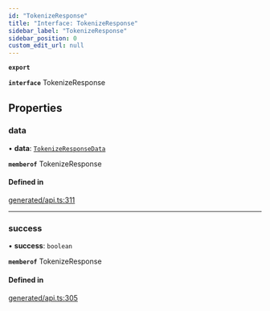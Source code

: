 ```yaml
---
id: "TokenizeResponse"
title: "Interface: TokenizeResponse"
sidebar_label: "TokenizeResponse"
sidebar_position: 0
custom_edit_url: null
---
```


**`export`**

**`interface`** TokenizeResponse

## Properties

### data

• **data**: [`TokenizeResponseData`](TokenizeResponseData.md)

**`memberof`** TokenizeResponse

#### Defined in

[generated/api.ts:311](https://github.com/refinery-labs/lunasec-monorepo/blob/caaad15/js/sdks/packages/tokenizer-sdk/src/generated/api.ts#L311)

___

### success

• **success**: `boolean`

**`memberof`** TokenizeResponse

#### Defined in

[generated/api.ts:305](https://github.com/refinery-labs/lunasec-monorepo/blob/caaad15/js/sdks/packages/tokenizer-sdk/src/generated/api.ts#L305)
